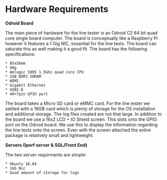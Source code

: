 
# Hardware Requirements

**Odroid Board**

The main piece of hardware for the line tester is an Odroid C2 64 bit quad core single board computer. 
The board is conceptually like a Raspberry Pi however it features a 1 Gig NIC, essential for the line tests. 
The board can saturate this as well making it a good fit. The board has the following specifications:

	* 85x56mm
	* 40g
	* Amlogic S905 1.5Ghz quad core CPU
	* 2GB DDR3 SDRAM
	* HDMI
	* Gigabit Ethernet
	* USB2.0
	* 40+7pin GPIO port
	
The board takes a Micro SD card or eMMC card. For the line tester we settled with a 16GB card which is plenty of storage 
for the OS installation and additional storage. The log files created are not that large. In addition to the board we use 
a 16x2 LCD + IO Shield screen. This slots onto the GPIO port on the Odroid board. We use this to display the information 
regarding the line tests onto the screen. Even with the screen attached the entire package is relatively small and lightweight.


**Servers (Iperf server & SQL/Front End)**

The two server requirments are simple:

	* Ubuntu 16.04
	* 1Gb Nic 
	* Good amount of storage for logs
